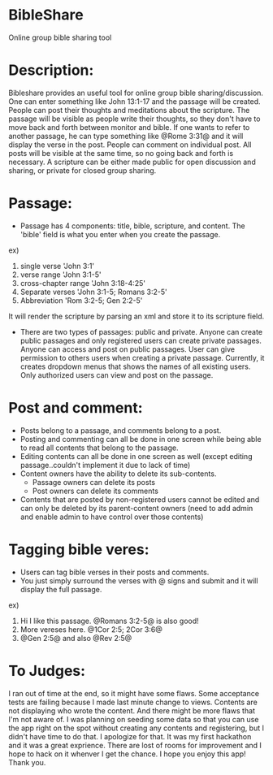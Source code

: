 BibleShare
==========

Online group bible sharing tool


Description:
======
Bibleshare provides an useful tool for online group bible sharing/discussion. 
One can enter something like John 13:1-17 and the passage will be created. 
People can post their thoughts and meditations about the scripture. 
The passage will be visible as people write their thoughts, so they don't have to move back and forth between monitor and bible. 
If one wants to refer to another passage, he can type something like @Rome 3:31@ and it will display the verse in the post. 
People can comment on individual post. All posts will be visible at the same time, so no going back and forth is necessary. 
A scripture can be either made public for open discussion and sharing, or private for closed group sharing.

Passage:
======
- Passage has 4 components: title, bible, scripture, and content.
The 'bible' field is what you enter when you create the passage. 

ex)
1) single verse 'John 3:1'
2) verse range 'John 3:1-5'
3) cross-chapter range 'John 3:18-4:25'
4) Separate verses 'John 3:1-5; Romans 3:2-5'
5) Abbreviation 'Rom 3:2-5; Gen 2:2-5'

It will render the scripture by parsing an xml and store it to its scripture field.


- There are two types of passages: public and private.
Anyone can create public passages and only registered users can create private passages.
Anyone can access and post on public passages.
User can give permission to others users when creating a private passage.
Currently, it creates dropdown menus that shows the names of all existing users.
Only authorized users can view and post on the passage.


Post and comment:
======
- Posts belong to a passage, and comments belong to a post.
- Posting and commenting can all be done in one screen while being able to read all contents that belong to the passage.
- Editing contents can all be done in one screen as well (except editing passage..couldn't implement it due to lack of time)
- Content owners have the ability to delete its sub-contents.
  - Passage owners can delete its posts
  - Post owners can delete its comments
- Contents that are posted by non-registered users cannot be edited and can only be deleted by its parent-content owners
  (need to add admin and enable admin to have control over those contents)

Tagging bible veres:
======
- Users can tag bible verses in their posts and comments.
- You just simply surround the verses with @ signs and submit and it will display the full passage.

ex)
1) Hi I like this passage. @Romans 3:2-5@ is also good!
2) More vereses here. @1Cor 2:5; 2Cor 3:6@
3) @Gen 2:5@ and also @Rev 2:5@

To Judges:
======
I ran out of time at the end, so it might have some flaws. 
Some acceptance tests are failing because I made last minute change to views.
Contents are not displaying who wrote the content. And there might be more flaws that I'm not aware of.
I was planning on seeding some data so that you can use the app right on the spot without creating any contents and registering, but I didn't have time to do that.
I apologize for that.
It was my first hackathon and it was a great exprience. There are lost of rooms for improvement and I hope to hack on it whenver I get the chance.
I hope you enjoy this app! Thank you.
